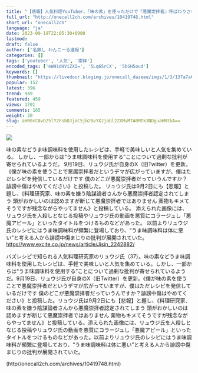 ```yaml
---
title: "【悲報】人気料理YouTuber、「味の素」を使っただけで『悪魔崇拝者』呼ばわりされてしまうｗｗｗｗ "
full_url: "http://onecall2ch.com/archives/10419748.html"
short_url: "onecall2ch"
language: "ja"
date: 2023-09-19T22:05:30+0900
lastmod: 
draft: false
author: ['名無し わんこーる速報']
categories: []
tags: ['youtuber', '人気', '崇拝']
encoded_tags: ['eW91dHViZXI=', '5Lq65rCX', '5bSH5oud']
keywords: []
thumbnail: "https://livedoor.blogimg.jp/onecall_dazeee/imgs/1/3/137a7a63.jpg"
popular: 152
latest: 396
trend: 949
featured: 459
views: 1701
comments: 165
weight: 20
slug: aHR0cC8vb25lY2FsbDJjaC5jb20vYXJjaGl2ZXMvMTA0MTk3NDguaHRtbA==
---
```


![](https://livedoor.blogimg.jp/onecall_dazeee/imgs/1/3/137a7a63.jpg)

<div> 味の素などうま味調味料を使用したレシピは、手軽で美味しいと人気を集めている。 しかし、一部からは“うま味調味料を使用する”ことについて過剰な批判が寄せられているようだ。 9月19日、リュウジ氏が自身のX（旧Twitter）を更新。 《僕が味の素を使うことで悪魔崇拝者だというデマが広がっていますが、僕はただレシピを発信しているだけです 僕のどこが悪魔崇拝者だっていうんですか？誹謗中傷はやめてください》と投稿した。 リュウジ氏は9月2日にも【悲報】と題し、《料理研究家、味の素を嫌う陰謀論者さんから悪魔崇拝者認定されてしまう 頭がおかしいのは認めますが断じて悪魔崇拝者ではありません 薬物もキメてそうですが残念ながらやってません》と投稿している。 添えられた画像には、リュウジ氏を人殺しとなじる投稿やリュウジ氏の動画を悪質にコラージュし「悪魔アピール」といったタイトルをつけるものなどがあった。 以前よりリュウジ氏のレシピにはうま味調味料が頻繁に登場しており、“うま味調味料は体に悪い”と考える人から誹謗中傷まじりの批判が展開されていた。<a title='' target='_blank' href='https//www.excite.co.jp/news/article/Jisin_2242882/'>https//www.excite.co.jp/news/article/Jisin_2242882/</a> <p>バズレシピで知られる人気料理研究家のリュウジ氏（37）。味の素などうま味調味料を使用したレシピは、手軽で美味しいと人気を集めている。しかし、一部からは“うま味調味料を使用する”ことについて過剰な批判が寄せられているようだ。9月19日、リュウジ氏が自身のX（旧Twitter）を更新。《僕が味の素を使うことで悪魔崇拝者だというデマが広がっていますが、僕はただレシピを発信しているだけです 僕のどこが悪魔崇拝者だっていうんですか？誹謗中傷はやめてください》と投稿した。リュウジ氏は9月2日にも【悲報】と題し、《料理研究家、味の素を嫌う陰謀論者さんから悪魔崇拝者認定されてしまう 頭がおかしいのは認めますが断じて悪魔崇拝者ではありません 薬物もキメてそうですが残念ながらやってません》と投稿している。添えられた画像には、リュウジ氏を人殺しとなじる投稿やリュウジ氏の動画を悪質にコラージュし「悪魔アピール」といったタイトルをつけるものなどがあった。以前よりリュウジ氏のレシピにはうま味調味料が頻繁に登場しており、“うま味調味料は体に悪い”と考える人から誹謗中傷まじりの批判が展開されていた。</p></div>

(http//onecall2ch.com/archives/10419748.html)
